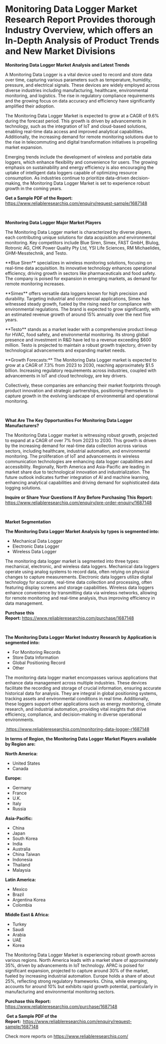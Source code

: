 <p><h1>Monitoring Data Logger Market Research Report Provides thorough Industry Overview, which offers an In-Depth Analysis of Product Trends and New Market Divisions</h1></p><p><strong>Monitoring Data Logger Market Analysis and Latest Trends</strong></p>
<p><p>A Monitoring Data Logger is a vital device used to record and store data over time, capturing various parameters such as temperature, humidity, pressure, and electrical signals. These devices are widely employed across diverse industries including manufacturing, healthcare, environmental monitoring, and logistics. The rise in regulatory compliance requirements and the growing focus on data accuracy and efficiency have significantly amplified their adoption.</p><p>The Monitoring Data Logger Market is expected to grow at a CAGR of 9.6% during the forecast period. This growth is driven by advancements in technology, such as the integration of IoT and cloud-based solutions, enabling real-time data access and improved analytical capabilities. Additionally, the increasing demand for remote monitoring solutions due to the rise in telecommuting and digital transformation initiatives is propelling market expansion. </p><p>Emerging trends include the development of wireless and portable data loggers, which enhance flexibility and convenience for users. The growing emphasis on sustainability and energy efficiency is also encouraging the uptake of intelligent data loggers capable of optimizing resource consumption. As industries continue to prioritize data-driven decision-making, the Monitoring Data Logger Market is set to experience robust growth in the coming years.</p></p>
<p><strong>Get a Sample PDF of the Report:&nbsp;</strong> <a href="https://www.reliableresearchiq.com/enquiry/request-sample/1687148?utm_campaign=1842&utm_medium=2&utm_source=Github&utm_content=ia&utm_term=31122024&utm_id=monitoring-data-logger">https://www.reliableresearchiq.com/enquiry/request-sample/1687148</a></p>
<p>&nbsp;</p>
<p><strong>Monitoring Data Logger Major Market Players</strong></p>
<p><p>The Monitoring Data Logger market is characterized by diverse players, each contributing unique solutions for data acquisition and environmental monitoring. Key competitors include Blue Siren, Simex, FAST GmbH, Blulog, Rotronic AG, CHK Power Quality Pty Ltd, YSI Life Sciences, RM Michaelides, GHM-Messtechnik, and Testo.</p><p>**Blue Siren** specializes in wireless monitoring solutions, focusing on real-time data acquisition. Its innovative technology enhances operational efficiency, driving growth in sectors like pharmaceuticals and food safety. The company is poised for expansion in emerging markets, as demand for remote monitoring increases.</p><p>**Simex** offers versatile data loggers known for high precision and durability. Targeting industrial and commercial applications, Simex has witnessed steady growth, fueled by the rising need for compliance with environmental regulations. The brand is expected to grow significantly, with an estimated revenue growth of around 15% annually over the next five years.</p><p>**Testo** stands as a market leader with a comprehensive product lineup for HVAC, food safety, and environmental monitoring. Its strong global presence and investment in R&D have led to a revenue exceeding $600 million. Testo is projected to maintain a robust growth trajectory, driven by technological advancements and expanding market needs.</p><p>**Growth Forecasts:** The Monitoring Data Logger market is expected to grow at a CAGR of 7.3% from 2023 to 2030, reaching approximately $1.5 billion. Increasing regulatory requirements across industries, coupled with advancements in IoT and cloud technology, are key drivers.</p><p>Collectively, these companies are enhancing their market footprints through product innovation and strategic partnerships, positioning themselves to capture growth in the evolving landscape of environmental and operational monitoring.</p></p>
<p>&nbsp;</p>
<p><strong>What Are The Key Opportunities For Monitoring Data Logger Manufacturers?</strong></p>
<p><p>The Monitoring Data Logger market is witnessing robust growth, projected to expand at a CAGR of over 7% from 2023 to 2030. This growth is driven by the increasing demand for real-time data collection across various sectors, including healthcare, industrial automation, and environmental monitoring. The proliferation of IoT and advancements in wireless communication technologies are enhancing data logger capabilities and accessibility. Regionally, North America and Asia-Pacific are leading in market share due to technological innovation and industrialization. The future outlook indicates further integration of AI and machine learning, enhancing analytical capabilities and driving demand for sophisticated data logging solutions.</p></p>
<p><strong>Inquire or Share Your Questions If Any Before Purchasing This Report:</strong> <a href="https://www.reliableresearchiq.com/enquiry/pre-order-enquiry/1687148?utm_campaign=1842&utm_medium=2&utm_source=Github&utm_content=ia&utm_term=31122024&utm_id=monitoring-data-logger">https://www.reliableresearchiq.com/enquiry/pre-order-enquiry/1687148</a></p>
<p>&nbsp;</p>
<p><strong>Market Segmentation</strong></p>
<p><strong>The Monitoring Data Logger Market Analysis by types is segmented into:</strong></p>
<p><ul><li>Mechanical Data Logger</li><li>Electronic Data Logger</li><li>Wireless Data Logger</li></ul></p>
<p><p>The monitoring data logger market is segmented into three types: mechanical, electronic, and wireless data loggers. Mechanical data loggers operate using analog systems to record data, often relying on physical changes to capture measurements. Electronic data loggers utilize digital technology for accurate, real-time data collection and processing, often featuring display screens and storage capabilities. Wireless data loggers enhance convenience by transmitting data via wireless networks, allowing for remote monitoring and real-time analysis, thus improving efficiency in data management.</p></p>
<p><strong>Purchase this Report:&nbsp;</strong><a href="https://www.reliableresearchiq.com/purchase/1687148?utm_campaign=1842&utm_medium=2&utm_source=Github&utm_content=ia&utm_term=31122024&utm_id=monitoring-data-logger">https://www.reliableresearchiq.com/purchase/1687148</a></p>
<p>&nbsp;</p>
<p><strong>The Monitoring Data Logger Market Industry Research by Application is segmented into:</strong></p>
<p><ul><li>For Monitoring Records</li><li>Store Data Information</li><li>Global Positioning Record</li><li>Other</li></ul></p>
<p><p>The monitoring data logger market encompasses various applications that enhance data management across multiple industries. These devices facilitate the recording and storage of crucial information, ensuring accurate historical data for analysis. They are integral in global positioning systems, tracking assets and environmental conditions in real time. Additionally, these loggers support other applications such as energy monitoring, climate research, and industrial automation, providing vital insights that drive efficiency, compliance, and decision-making in diverse operational environments.</p></p>
<p><a href="https://www.reliableresearchiq.com/monitoring-data-logger-r1687148?utm_campaign=1842&utm_medium=2&utm_source=Github&utm_content=ia&utm_term=31122024&utm_id=monitoring-data-logger">&nbsp;https://www.reliableresearchiq.com/monitoring-data-logger-r1687148</a></p>
<p><strong>In terms of Region, the Monitoring Data Logger Market Players available by Region are:</strong></p>
<p>
    <p> <strong> North America: </strong>
        <ul>
            <li>United States</li>
            <li>Canada</li>
        </ul>
        </p> 
    <p> <strong> Europe: </strong>
        <ul>
            <li>Germany</li>
            <li>France</li>
            <li>U.K.</li>
            <li>Italy</li>
            <li>Russia</li>
        </ul>
        </p> 
    <p> <strong> Asia-Pacific: </strong>
        <ul>
            <li>China</li>
            <li>Japan</li>
            <li>South Korea</li>
            <li>India</li>
            <li>Australia</li>
            <li>China Taiwan</li>
            <li>Indonesia</li>
            <li>Thailand</li>
            <li>Malaysia</li>
        </ul>
        </p> 
    <p> <strong> Latin America: </strong>
        <ul>
            <li>Mexico</li>
            <li>Brazil</li>
            <li>Argentina Korea</li>
            <li>Colombia</li>
        </ul>
        </p> 
    <p> <strong> Middle East & Africa: </strong>
        <ul>
            <li>Turkey</li>
            <li>Saudi</li>
            <li>Arabia</li>
            <li>UAE</li>
            <li>Korea</li>
        </ul>
    </p>
    </p>
<p><p>The Monitoring Data Logger Market is experiencing robust growth across various regions. North America leads with a market share of approximately 35%, driven by advancements in IoT technology. APAC is poised for significant expansion, projected to capture around 30% of the market, fueled by increasing industrial automation. Europe holds a share of about 25%, reflecting strong regulatory frameworks. China, while emerging, accounts for around 10% but exhibits rapid growth potential, particularly in manufacturing and environmental monitoring sectors.</p></p>
<p><strong>Purchase this Report: </strong><a href="https://www.reliableresearchiq.com/purchase/1687148?utm_campaign=1842&utm_medium=2&utm_source=Github&utm_content=ia&utm_term=31122024&utm_id=monitoring-data-logger">https://www.reliableresearchiq.com/purchase/1687148</a></p>
<p>&nbsp;<strong>Get a Sample PDF of the Report:&nbsp;&nbsp;</strong><a href="https://www.reliableresearchiq.com/enquiry/request-sample/1687148?utm_campaign=1842&utm_medium=2&utm_source=Github&utm_content=ia&utm_term=31122024&utm_id=monitoring-data-logger">https://www.reliableresearchiq.com/enquiry/request-sample/1687148</a></p>
<p><strong></strong></p>
<p>Check more reports on <a href="https://www.reliableresearchiq.com/?utm_campaign=1842&utm_medium=2&utm_source=Github&utm_content=ia&utm_term=31122024&utm_id=monitoring-data-logger">https://www.reliableresearchiq.com/</a></p>
